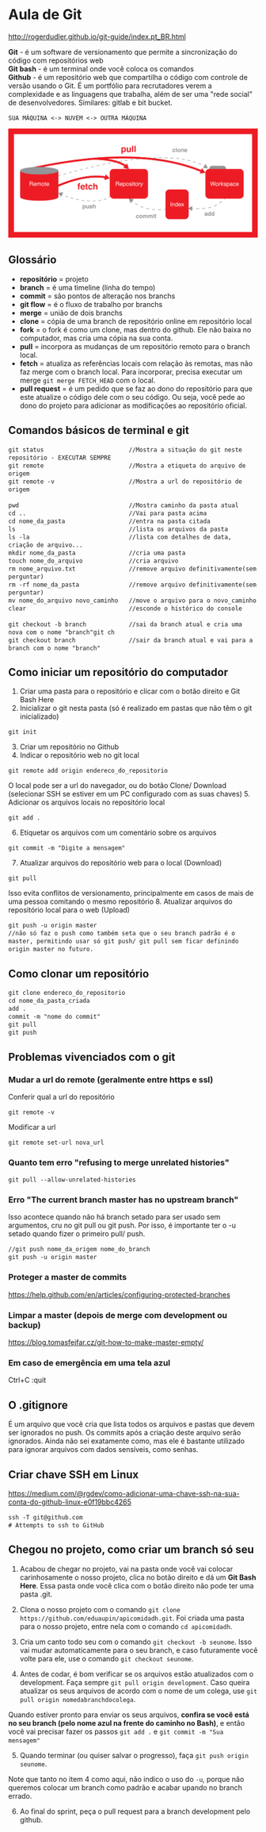 # Aula de Git

http://rogerdudler.github.io/git-guide/index.pt_BR.html

**Git** - é um software de versionamento que permite a sincronização do código com repositórios web\
**Git bash** - é um terminal onde você coloca os comandos\
**Github** - é um repositório web que compartilha o código com controle de versão usando o Git. É um portfólio para recrutadores verem a complexidade e as linguagens que trabalha, além de ser uma "rede social" de desenvolvedores. Similares: gitlab e bit bucket.

```
SUA MÁQUINA <-> NUVEM <-> OUTRA MÁQUINA
```

![Como funciona o git](git.png)

## Glossário

- **repositório** = projeto
- **branch** = é uma timeline (linha do tempo)
- **commit** = são pontos de alteração nos branchs
- **git flow** = é o fluxo de trabalho por branchs
- **merge** = união de dois branchs
- **clone** = cópia de uma branch de repositório online em repositório local
- **fork** = o fork é como um clone, mas dentro do github. Ele não baixa no computador, mas cria uma cópia na sua conta.
- **pull** = incorpora as mudanças de um repositório remoto para o branch local.
- **fetch** = atualiza as referências locais com relação às remotas, mas não faz merge com o branch local. Para incorporar, precisa executar um merge `git merge FETCH_HEAD` com o local.
- **pull request** = é um pedido que se faz ao dono do repositório para que este atualize o código dele com o seu código. Ou seja, você pede ao dono do projeto para adicionar as modificações ao repositório oficial.

## Comandos básicos de terminal e git

```
git status                        //Mostra a situação do git neste repositório - EXECUTAR SEMPRE
git remote                        //Mostra a etiqueta do arquivo de origem
git remote -v                     //Mostra a url do repositório de origem

pwd                               //Mostra caminho da pasta atual
cd ..                             //Vai para pasta acima
cd nome_da_pasta                  //entra na pasta citada
ls                                //lista os arquivos da pasta
ls -la                            //lista com detalhes de data, criação de arquivo...
mkdir nome_da_pasta               //cria uma pasta
touch nome_do_arquivo             //cria arquivo
rm nome_arquivo.txt               //remove arquivo definitivamente(sem perguntar)
rm -rf nome_da_pasta              //remove arquivo definitivamente(sem perguntar)
mv nome_do_arquivo novo_caminho   //move o arquivo para o novo_caminho
clear                             //esconde o histórico do console

git checkout -b branch            //sai da branch atual e cria uma nova com o nome "branch"git ch
git checkout branch               //sair da branch atual e vai para a branch com o nome "branch"
```

## Como iniciar um repositório do computador
1. Criar uma pasta para o repositório e clicar com o botão direito e Git Bash Here
2. Inicializar o git nesta pasta (só é realizado em pastas que não têm o git inicializado)
```
git init
```
3. Criar um repositório no Github
4. Indicar o repositório web no git local
```
git remote add origin endereco_do_repositorio
```
O local pode ser a url do navegador, ou do botão Clone/ Download (selecionar SSH se estiver em um PC configurado com as suas chaves)
5. Adicionar os arquivos locais no repositório local
```
git add .
```
6. Etiquetar os arquivos com um comentário sobre os arquivos
```
git commit -m "Digite a mensagem"
```
7. Atualizar arquivos do repositório web para o local (Download)
```
git pull
```
Isso evita conflitos de versionamento, principalmente em casos de mais de uma pessoa comitando o mesmo repositório
8. Atualizar arquivos do repositório local para o web (Upload)

```
git push -u origin master
//não só faz o push como também seta que o seu branch padrão é o master, permitindo usar só git push/ git pull sem ficar definindo origin master no futuro.
```

## Como clonar um repositório

```
git clone endereco_do_repositorio
cd nome_da_pasta_criada
add .
commit -m "nome do commit"
git pull
git push
```

## Problemas vivenciados com o git

### Mudar a url do remote (geralmente entre https e ssl)

Conferir qual a url do repositório
```
git remote -v
```

Modificar a url
```
git remote set-url nova_url
```

### Quanto tem erro "refusing to merge unrelated histories"

```
git pull --allow-unrelated-histories
```

### Erro "The current branch master has no upstream branch"

Isso acontece quando não há branch setado para ser usado sem argumentos, cru no git pull ou git push. Por isso, é importante ter o -u setado quando fizer o primeiro pull/ push. 

```
//git push nome_da_origem nome_do_branch
git push -u origin master
```

### Proteger a master de commits

https://help.github.com/en/articles/configuring-protected-branches

### Limpar a master (depois de merge com development ou backup)

https://blog.tomasfejfar.cz/git-how-to-make-master-empty/

### Em caso de emergência em uma tela azul
Ctrl+C :quit

## O .gitignore
É um arquivo que você cria que lista todos os arquivos e pastas que devem ser ignorados no push.
Os commits após a criação deste arquivo serão ignorados.
Ainda não sei exatamente como, mas ele é bastante utilizado para ignorar arquivos com dados sensíveis, como senhas.

## Criar chave SSH em Linux

https://medium.com/@rgdev/como-adicionar-uma-chave-ssh-na-sua-conta-do-github-linux-e0f19bbc4265

```
ssh -T git@github.com
# Attempts to ssh to GitHub
```

## Chegou no projeto, como criar um branch só seu

1. Acabou de chegar no projeto, vai na pasta onde você vai colocar carinhosamente o nosso projeto, clica no botão direito e dá um **Git Bash Here**. Essa pasta onde você clica com o botão direito não pode ter uma pasta .git.

2. Clona o nosso projeto com o comando `git clone https://github.com/eduaupin/apicomidadh.git`. Foi criada uma pasta para o nosso projeto, entre nela com o comando `cd apicomidadh`.

3. Cria um canto todo seu com o comando `git checkout -b seunome`. Isso vai mudar automaticamente para o seu branch, e caso futuramente você volte para ele, use o comando `git checkout seunome`.

4. Antes de codar, é bom verificar se os arquivos estão atualizados com o development. Faça sempre `git pull origin development`. Caso queira atualizar os seus arquivos de acordo com o nome de um colega, use `git pull origin nomedabranchdocolega`.

Quando estiver pronto para enviar os seus arquivos, **confira se você está no seu branch (pelo nome azul na frente do caminho no Bash)**, e então você vai precisar fazer os passos `git add .` e `git commit -m "Sua mensagem"`

5. Quando terminar (ou quiser salvar o progresso), faça `git push origin seunome`.

Note que tanto no item 4 como aqui, não indico o uso do `-u`, porque não queremos colocar um branch como padrão e acabar upando no branch errado.

6. Ao final do sprint, peça o pull request para a branch development pelo github.
